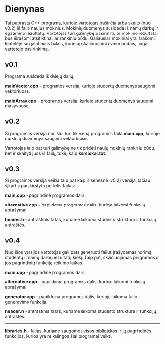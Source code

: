 #  Dienynas

Tai paprasta C++ programa, kurioje vartotojas įrašinėja arba skaito (nuo v0.2) iš failo naujus mokinius. Mokinių duomenys susideda iš namų darbų ir egzamino rezultatų. Vartotojas turi galimybę pasirinkti, ar mokinio rezultatai bus išrašomi atsitiktinai, ar rankiniu būdu. Galiausiai, mokiniai yra išrašomi lentelėje su galutiniais balais, kurie apskaičiuojami dviem būdais, pagal vartotojo pasirinkimą.

## v0.1
Programa susideda iš dviejų dalių:

**mainVector.cpp** - programos versija, kurioje studentų duomenys saugomi vektoriuose.

**mainArray.cpp** - programos versija, kurioje studentų duomenys saugomi masyvuose.

## v0.2
Ši programos versija nuo šiol turi tik vieną programos faila **main.cpp**, kurioje mokinių duomenys saugomi vektoriuose.

Vartotojas taip pat turi galimybę ne tik pridėti naujų mokinių rankiniu būdu, bet ir skaityti juos iš failų, tokių kaip **kursiokai.txt**.

## v0.3
Ši programos versija veikia taip pat kaip ir senesnė (v0.2) versija, tačiau šįkart ji parskirstyta po kelis failus:

**main.cpp** - pagrindinė programos dalis.

**alternative.cpp** - papildoma programos dalis, kurioje laikomi funkcijų aprašymai.

**header.h** - antraštinis failas, kuriame laikoma studento struktūra ir funkcijų antraštės.

## v0.4
Nuo šios versijos vartotojas gali pats generuoti failus įrašydamas norimą studentų ir namų darbų rezultatų kiekį. Taip pat, skaičiuojamas programos ir jos pagrindinių funkcijų veikimo laikas.

**main.cpp** - pagrindinė programos dalis.

**alternative.cpp** - papildoma programos dalis, kurioje laikomi funkcijų aprašymai.

**generator.cpp** - papildoma programos dalis, kurioje laikoma failo generavimo funkcija.

**header.h** - antraštinis failas, kuriame laikoma studento struktūra ir funkcijų antraštės.

---

**libraries.h** - failas, kuriame saugomos visos bibliotekos ir jų pagrindinės funkcijos, kurios yra reikalingos šiai programai veikti.
